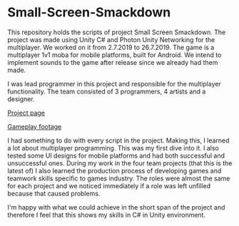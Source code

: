 # Small-Screen-Smackdown

This repository holds the scripts of project Small Screen Smackdown.
The project was made using Unity C# and Photon Unity Networking for the multiplayer. We worked on it from 2.7.2019 to 26.7.2019.
The game is a multiplayer 1v1 moba for mobile platforms, built for Android.
We intend to implement sounds to the game after release since we already had them made.

I was lead programmer in this project and responsible for the multiplayer functionality.
The team consisted of 3 programmers, 4 artists and a designer.

[Project page](https://teamflipflop.itch.io/sss)

[Gameplay footage](https://vimeo.com/350266057)

I had something to do with every script in the project.
Making this, I learned a lot about multiplayer programming. This was my first dive into it. I also tested some UI designs for mobile platforms and had both successful and unsuccessful ones.
During my work in the four team projects (that this is the latest of) I also learned the production process of developing games and teamwork skills specific to games industry. The roles were almost the same for each project and we noticed immediately if a role was left unfilled because that caused problems. 

I'm happy with what we could achieve in the short span of the project and therefore I feel that this shows my skills in C# in Unity environment.
